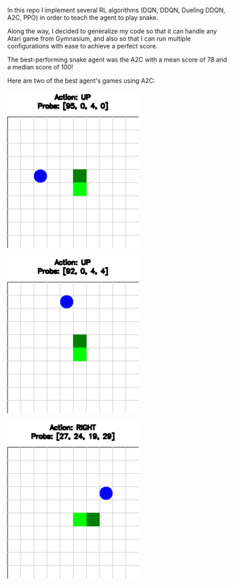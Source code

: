 In this repo I implement several RL algorithms (DQN, DDQN, Dueling DDQN, A2C, PPO) in order to teach the agent to play snake.

Along the way, I decided to generalize my code so that it can handle any Atari game from Gymnasium, and also so that I can run multiple configurations with ease to achieve a perfect score.

The best-performing snake agent was the A2C with a mean score of 78 and a median score of 100!

Here are two of the best agent's games using A2C:

![Current AVG game A2C](A2C_78.gif)

![Perfect score A2C](A2C_100.gif)

![Current Results Dueling DDQN](Score_Dueling_DDQN.gif)
